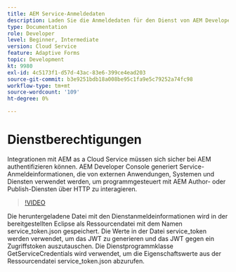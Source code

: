 ```yaml
---
title: AEM Service-Anmeldedaten
description: Laden Sie die Anmeldedaten für den Dienst von AEM Developer Console herunter.
type: Documentation
role: Developer
level: Beginner, Intermediate
version: Cloud Service
feature: Adaptive Forms
topic: Development
kt: 9980
exl-id: 4c5173f1-d57d-43ac-83e6-399ce4ead203
source-git-commit: b3e9251bdb18a008be95c1fa9e5c79252a74fc98
workflow-type: tm+mt
source-wordcount: '109'
ht-degree: 0%

---
```


# Dienstberechtigungen

Integrationen mit AEM as a Cloud Service müssen sich sicher bei AEM authentifizieren können. AEM Developer Console generiert Service-Anmeldeinformationen, die von externen Anwendungen, Systemen und Diensten verwendet werden, um programmgesteuert mit AEM Author- oder Publish-Diensten über HTTP zu interagieren.

>[!VIDEO](https://video.tv.adobe.com/v/330519?quality=12&learn=on)

Die heruntergeladene Datei mit den Dienstanmeldeinformationen wird in der bereitgestellten Eclipse als Ressourcendatei mit dem Namen service_token.json gespeichert. Die Werte in der Datei service_token werden verwendet, um das JWT zu generieren und das JWT gegen ein Zugriffstoken auszutauschen. Die Dienstprogrammklasse GetServiceCredentials wird verwendet, um die Eigenschaftswerte aus der Ressourcendatei service_token.json abzurufen.

